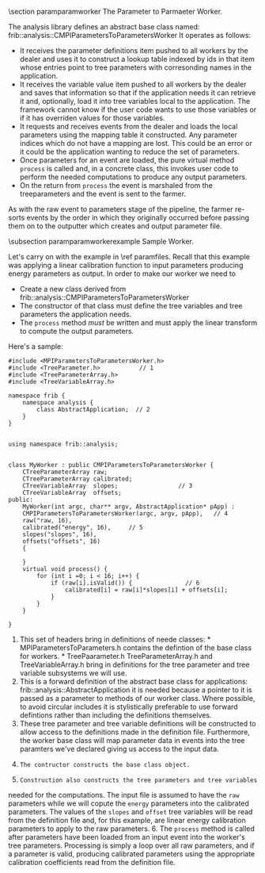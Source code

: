 \section paramparamworker The Parameter to Parmaeter Worker.

The analysis library defines an abstract base class named:
frib::analysis::CMPIParametersToParametersWorker  It operates as follows:

*    It receives the parameter definitions item pushed to all workers by the dealer
and uses it to construct a lookup table indexed by ids in that item whose entries
point to tree parameters with corresonding names in the application.
*    It receives the variable value item pushed to all workers by the dealer and
saves that information so that if the application needs it can retrieve it and, optionally,
load it into tree variables local to the application.  The framework cannot know
if the user code wants to use those variables or if it has overriden values for
those variables.
*    It requests and receives events from the dealer and loads the local parameters
using the mapping table it constructed.   Any parameter indices which do not have
a mapping are lost.   This could be an error or it could be the application wanting
to reduce the set of parameters.
*    Once parameters for an event are loaded, the pure virtual method
`process` is called and, in a concrete class, this invokes user code to perform
the needed computations to produce any output parameters.
*    On the return from `process` the event is marshaled from the treeparameters
and the event is sent to the farmer.

As with the raw event to parameters stage of the pipeline, the farmer re-sorts
events by the order in which they originally occurred before passing them on to
the outputter which creates and output parameter file.

\subsection paramparamworkerexample Sample Worker.

Let's carry on with the example in \ref paramfiles.  Recall that this example
was applying a linear calibration function to input parameters producing energy
parameters as output.   In order to make our worker we need to

*    Create a new class derived from frib::analysis::CMPIParametersToParametersWorker
*    The constructor of that class must define the tree variables and tree parameters
the application needs.
*    The `process` method *must* be written and must apply the linear transform
to compute the output parameters.

Here's a sample:

```
#include <MPIParametersToParametersWorker.h>
#include <TreeParameter.h>           // 1
#include <TreeParameterArray.h>
#include <TreeVariableArray.h>

namespace frib {
    namespace analysis {
        class AbstractApplication;  // 2
    }
}


using namespace frib::analysis;


class MyWorker : public CMPIParametersToParametersWorker {
    CTreeParameterArray raw;
    CTreeParameterArray calibrated;
    CTreeVariableArray  slopes;                 // 3
    CTreeVariableArray  offsets;
public:
    MyWorker(int argc, char** argv, AbstractApplication* pApp) :
    CMPIParametersToParametersWorker(argc, argv, pApp),   // 4
    raw("raw, 16),
    calibrated("energy", 16),     // 5      
    slopes("slopes", 16),
    offsets("offsets", 16)
    {
        
    }
    virtual void process() {
        for (int i =0; i < 16; i++) {
            if (raw[i].isValid()) {               // 6
                calibrated[i] = raw[i]*slopes[i] + offsets[i];
            }
        }
    }
    
}

```
1.    This set of headers bring in definitions of neede classes:
    *    MPIParametersToParameters.h contains the defintion of the base class
for workers.
    *    TreePaarameter.h TreeParameterArray.h and TreeVariableArray.h bring in
definitions for the tree parameter and tree variable subsystems we will use.
2.    This is a forward definition of the abstract base class for applications:
frib::analysis::AbstractApplication it is needed because a pointer to it is
passed as a parameter to methods of our worker class.  Where possible, to avoid
circular includes it is stylistically preferable to use forward defintions rather than
including the definitions themselves.
3.    These tree parameter and tree variable definitions will be constructed
to allow access to the definitions made in the definition file.  Furthermore,
the worker base class will map parameter data in events into the tree paramters
we've declared giving us access to the input data.
4.     The contructor constructs the base class object.
5.     Construction also constructs the tree parameters and tree variables
needed for the computations.   The input file is assumed to have the
`raw` parameters while we will copute the `energy` parameters into the
calibrated parameters.  The values of the `slopes` and `offset` tree variables
will be read from the definition file and, for this example, are linear energy
calibration parameters to apply to the raw parameters.
6.     The `process` method is called after parameters have been loaded from
an input event into the worker's tree parameters.   Processing is simply a
loop over all raw parameters, and if a parameter is valid, producing
calibrated parameters using the appropriate calibration coefficients read from
the definition file.
